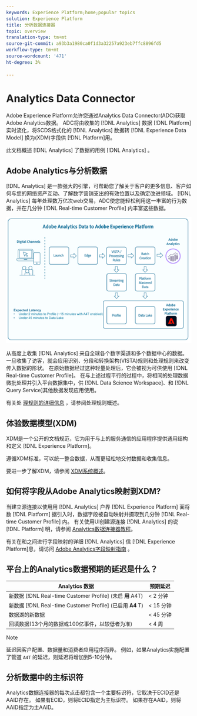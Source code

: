 ```yaml
---
keywords: Experience Platform;home;popular topics
solution: Experience Platform
title: 分析数据连接器
topic: overview
translation-type: tm+mt
source-git-commit: a93b3a1980ca0f1d3a32257a923eb7ffc8896fd5
workflow-type: tm+mt
source-wordcount: '471'
ht-degree: 3%

---
```



# Analytics Data Connector

Adobe Experience Platform允许您通过Analytics Data Connector(ADC)获取Adobe Analytics数据。 ADC将由收集的 [!DNL Analytics] 数据 [!DNL Platform] 实时流化，将SCDS格式化的 [!DNL Analytics] 数据转 [!DNL Experience Data Model] 换为(XDM)字段供 [!DNL Platform]用。

此文档概述 [!DNL Analytics] 了数据的用例 [!DNL Analytics] 。

## Adobe Analytics与分析数据

[!DNL Analytics] 是一款强大的引擎，可帮助您了解关于客户的更多信息、客户如何与您的网络资产互动、了解数字营销支出的有效位置以及确定改进领域。 [!DNL Analytics] 每年处理数万亿次web交易，ADC使您能轻松利用这一丰富的行为数据，并在几分钟 [!DNL Real-time Customer Profile] 内丰富这些数据。

![](./images/analytics-data-experience-platform.png)

从高度上收集 [!DNL Analytics] 来自全球各个数字渠道和多个数据中心的数据。 一旦收集了访客，就会应用识别、分段和转换架构(VISTA)规则和处理规则来改变传入数据的形状。 在原始数据经过这种轻量处理后，它会被视为可供使用 [!DNL Real-time Customer Profile]。 在与上述过程平行的过程中，将相同的处理数据微批处理并引入平台数据集中，供 [!DNL Data Science Workspace]、和 [!DNL Query Service]其他数据发现应用使用。

有关处 [理规则的详细信息](https://docs.adobe.com/content/help/zh-Hans/analytics/admin/admin-tools/processing-rules/processing-rules.html) ，请参阅处理规则概述。

## 体验数据模型(XDM)

XDM是一个公开的文档规范，它为用于与上的服务通信的应用程序提供通用结构和定义 [!DNL Experience Platform]。

遵循XDM标准，可以统一整合数据，从而更轻松地交付数据和收集信息。

要进一步了解XDM，请参阅 [XDM系统概述](../../../xdm/home.md)。

## 如何将字段从Adobe Analytics映射到XDM?

当建立源连接以使用用 [!DNL Analytics] 户界 [!DNL Experience Platform] 面将数 [!DNL Platform] 据引入时，数据字段被自动映射并摄取到几分钟 [!DNL Real-time Customer Profile] 内。 有关使用UI创建源连接 [!DNL Analytics] 的说 [!DNL Platform] 明，请参阅 [Analytics数据连接器教程](../../tutorials/ui/create/adobe-applications/analytics.md)。

有关在和之间进行字段映射的详细 [!DNL Analytics] 信 [!DNL Experience Platform]息，请访问 [Adobe Analytics字段映射指南](./mapping/analytics.md) 。

## 平台上的Analytics数据预期的延迟是什么？

| Analytics 数据 | 预期延迟 |
| -------------- | ---------------- |
| 新数据 [!DNL Real-time Customer Profile] (未启 **用** A4T) | &lt; 2 分钟 |
| 新数据 [!DNL Real-time Customer Profile] (已启用 **A4** T) | &lt; 15 分钟 |
| 数据湖的新数据 | &lt; 45 分钟 |
| 回填数据(13个月的数据或100亿事件，以较低者为准) | &lt; 4 周 |

>[!NOTE]
>
>延迟因客户配置、数据量和消费者应用程序而异。 例如，如果Analytics实施配置了管道 `A4T` 的延迟，则延迟将增加到5-10分钟。

## 分析数据中的主标识符

Analytics数据连接器的每次点击都包含一个主要标识符，它取决于ECID还是AAID存在。 如果有ECID，则将ECID指定为主标识符。 如果存在AAID，则将AAID指定为主AAID。